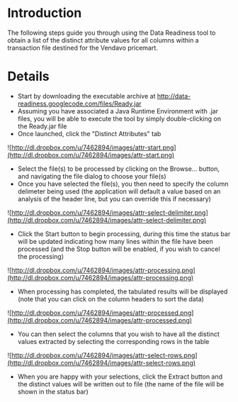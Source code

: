 # Introduction #

The following steps guide you through using the Data Readiness tool to obtain a list of the distinct attribute values for all columns within a transaction file destined for the Vendavo pricemart.

# Details #

  * Start by downloading the executable archive at http://data-readiness.googlecode.com/files/Ready.jar
  * Assuming you have associated a Java Runtime Environment with .jar files, you will be able to execute the tool by simply double-clicking on the Ready.jar file
  * Once launched, click the "Distinct Attributes" tab

![http://dl.dropbox.com/u/7462894/images/attr-start.png](http://dl.dropbox.com/u/7462894/images/attr-start.png)

  * Select the file(s) to be processed by clicking on the Browse... button, and navigating the file dialog to choose your file(s)
  * Once you have selected the file(s), you then need to specify the column delimeter being used (the application will default a value based on an analysis of the header line, but you can override this if necessary)

![http://dl.dropbox.com/u/7462894/images/attr-select-delimiter.png](http://dl.dropbox.com/u/7462894/images/attr-select-delimiter.png)

  * Click the Start button to begin processing, during this time the status bar will be updated indicating how many lines within the file have been processed (and the Stop button will be enabled, if you wish to cancel the processing)

![http://dl.dropbox.com/u/7462894/images/attr-processing.png](http://dl.dropbox.com/u/7462894/images/attr-processing.png)

  * When processing has completed, the tabulated results will be displayed (note that you can click on the column headers to sort the data)

![http://dl.dropbox.com/u/7462894/images/attr-processed.png](http://dl.dropbox.com/u/7462894/images/attr-processed.png)

  * You can then select the columns that you wish to have all the distinct values extracted by selecting the corresponding rows in the table

![http://dl.dropbox.com/u/7462894/images/attr-select-rows.png](http://dl.dropbox.com/u/7462894/images/attr-select-rows.png)

  * When you are happy with your selections, click the Extract button and the distinct values will be written out to file (the name of the file will be shown in the status bar)